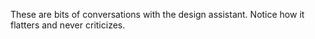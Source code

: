 These are bits of conversations with the design assistant.
Notice how it flatters and never criticizes.
